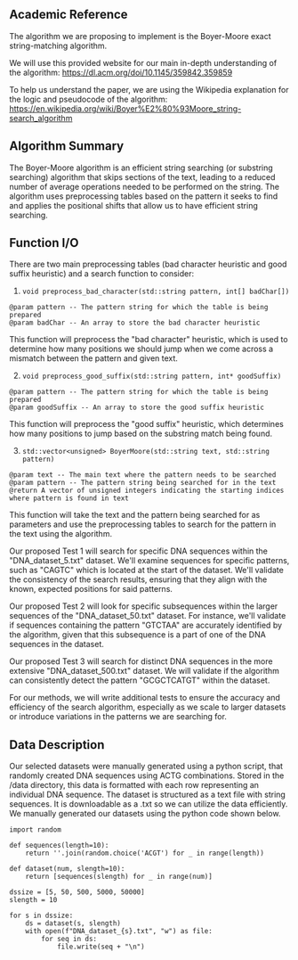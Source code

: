 ## Academic Reference

The algorithm we are proposing to implement is the Boyer-Moore exact string-matching algorithm.

We will use this provided website for our main in-depth understanding of the algorithm: https://dl.acm.org/doi/10.1145/359842.359859

To help us understand the paper, we are using the Wikipedia explanation for the logic and pseudocode of the algorithm: https://en.wikipedia.org/wiki/Boyer%E2%80%93Moore_string-search_algorithm

## Algorithm Summary

The Boyer-Moore algorithm is an efficient string searching (or substring searching) algorithm that skips sections of the text, leading to a reduced number of average operations needed to be performed on the string. The algorithm uses preprocessing tables based on the pattern it seeks to find and applies the positional shifts that allow us to have efficient string searching. 

## Function I/O

There are two main preprocessing tables (bad character heuristic and good suffix heuristic) and a search function to consider:

1. `void preprocess_bad_character(std::string pattern, int[] badChar[])`
```
@param pattern -- The pattern string for which the table is being prepared
@param badChar -- An array to store the bad character heuristic
```

This function will preprocess the "bad character" heuristic, which is used to determine how many positions we should jump when we come across a mismatch between the pattern and given text.

2. `void preprocess_good_suffix(std::string pattern, int* goodSuffix)`
```
@param pattern -- The pattern string for which the table is being prepared
@param goodSuffix -- An array to store the good suffix heuristic
```
This function will preprocess the "good suffix" heuristic, which determines how many positions to jump based on the substring match being found.

3. `std::vector<unsigned> BoyerMoore(std::string text, std::string pattern)`

```
@param text -- The main text where the pattern needs to be searched
@param pattern -- The pattern string being searched for in the text
@return A vector of unsigned integers indicating the starting indices where pattern is found in text
```
This function will take the text and the pattern being searched for as parameters and use the preprocessing tables to search for the pattern in the text using the algorithm.

Our proposed Test 1 will search for specific DNA sequences within the "DNA_dataset_5.txt" dataset. We'll examine sequences for specific patterns, such as "CAGTC" which is located at the start of the dataset. We'll validate the consistency of the search results, ensuring that they align with the known, expected positions for said patterns.

Our proposed Test 2 will look for specific subsequences within the larger sequences of the "DNA_dataset_50.txt" dataset. For instance, we'll validate if sequences containing the pattern "GTCTAA" are accurately identified by the algorithm, given that this subsequence is a part of one of the DNA sequences in the dataset.

Our proposed Test 3 will search for distinct DNA sequences in the more extensive "DNA_dataset_500.txt" dataset. We will validate if the algorithm can consistently detect the pattern "GCGCTCATGT" within the dataset.

For our methods, we will write additional tests to ensure the accuracy and efficiency of the search algorithm, especially as we scale to larger datasets or introduce variations in the patterns we are searching for.


## Data Description

Our selected datasets were manually generated using a python script, that randomly created DNA sequences using ACTG combinations. Stored in the /data directory, this data is formatted with each row representing an individual DNA sequence. The dataset is structured as a text file with string sequences. It is downloadable as a .txt so we can utilize the data efficiently. We manually generated our datasets using the python code shown below.

```
import random

def sequences(length=10):
    return ''.join(random.choice('ACGT') for _ in range(length))

def dataset(num, slength=10):
    return [sequences(slength) for _ in range(num)]

dssize = [5, 50, 500, 5000, 50000]
slength = 10

for s in dssize:
    ds = dataset(s, slength)
    with open(f"DNA_dataset_{s}.txt", "w") as file:
        for seq in ds:
            file.write(seq + "\n")
```
